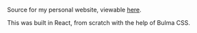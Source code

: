 Source for my personal website, viewable [here](http://pkrishnan.com). 

This was built in React, from scratch with the help of Bulma CSS. 
